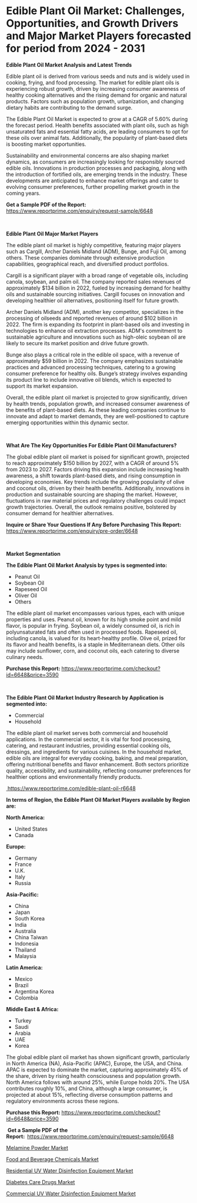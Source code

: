 <p><h1>Edible Plant Oil Market: Challenges, Opportunities, and Growth Drivers and Major Market Players forecasted for period from 2024 - 2031</h1></p><p><strong>Edible Plant Oil Market Analysis and Latest Trends</strong></p>
<p><p>Edible plant oil is derived from various seeds and nuts and is widely used in cooking, frying, and food processing. The market for edible plant oils is experiencing robust growth, driven by increasing consumer awareness of healthy cooking alternatives and the rising demand for organic and natural products. Factors such as population growth, urbanization, and changing dietary habits are contributing to the demand surge.</p><p>The Edible Plant Oil Market is expected to grow at a CAGR of 5.60% during the forecast period. Health benefits associated with plant oils, such as high unsaturated fats and essential fatty acids, are leading consumers to opt for these oils over animal fats. Additionally, the popularity of plant-based diets is boosting market opportunities.</p><p>Sustainability and environmental concerns are also shaping market dynamics, as consumers are increasingly looking for responsibly sourced edible oils. Innovations in production processes and packaging, along with the introduction of fortified oils, are emerging trends in the industry. These developments are anticipated to enhance market offerings and cater to evolving consumer preferences, further propelling market growth in the coming years.</p></p>
<p><strong>Get a Sample PDF of the Report:&nbsp;</strong> <a href="https://www.reportprime.com/enquiry/request-sample/6648">https://www.reportprime.com/enquiry/request-sample/6648</a></p>
<p>&nbsp;</p>
<p><strong>Edible Plant Oil Major Market Players</strong></p>
<p><p>The edible plant oil market is highly competitive, featuring major players such as Cargill, Archer Daniels Midland (ADM), Bunge, and Fuji Oil, among others. These companies dominate through extensive production capabilities, geographical reach, and diversified product portfolios.</p><p>Cargill is a significant player with a broad range of vegetable oils, including canola, soybean, and palm oil. The company reported sales revenues of approximately $134 billion in 2022, fueled by increasing demand for healthy oils and sustainable sourcing initiatives. Cargill focuses on innovation and developing healthier oil alternatives, positioning itself for future growth.</p><p>Archer Daniels Midland (ADM), another key competitor, specializes in the processing of oilseeds and reported revenues of around $102 billion in 2022. The firm is expanding its footprint in plant-based oils and investing in technologies to enhance oil extraction processes. ADM's commitment to sustainable agriculture and innovations such as high-oleic soybean oil are likely to secure its market position and drive future growth.</p><p>Bunge also plays a critical role in the edible oil space, with a revenue of approximately $59 billion in 2022. The company emphasizes sustainable practices and advanced processing techniques, catering to a growing consumer preference for healthy oils. Bunge’s strategy involves expanding its product line to include innovative oil blends, which is expected to support its market expansion.</p><p>Overall, the edible plant oil market is projected to grow significantly, driven by health trends, population growth, and increased consumer awareness of the benefits of plant-based diets. As these leading companies continue to innovate and adapt to market demands, they are well-positioned to capture emerging opportunities within this dynamic sector.</p></p>
<p>&nbsp;</p>
<p><strong>What Are The Key Opportunities For Edible Plant Oil Manufacturers?</strong></p>
<p><p>The global edible plant oil market is poised for significant growth, projected to reach approximately $150 billion by 2027, with a CAGR of around 5% from 2023 to 2027. Factors driving this expansion include increasing health awareness, a shift towards plant-based diets, and rising consumption in developing economies. Key trends include the growing popularity of olive and coconut oils, driven by their health benefits. Additionally, innovations in production and sustainable sourcing are shaping the market. However, fluctuations in raw material prices and regulatory challenges could impact growth trajectories. Overall, the outlook remains positive, bolstered by consumer demand for healthier alternatives.</p></p>
<p><strong>Inquire or Share Your Questions If Any Before Purchasing This Report:</strong> <a href="https://www.reportprime.com/enquiry/pre-order/6648">https://www.reportprime.com/enquiry/pre-order/6648</a></p>
<p>&nbsp;</p>
<p><strong>Market Segmentation</strong></p>
<p><strong>The Edible Plant Oil Market Analysis by types is segmented into:</strong></p>
<p><ul><li>Peanut Oil</li><li>Soybean Oil</li><li>Rapeseed Oil</li><li>Oliver Oil</li><li>Others</li></ul></p>
<p><p>The edible plant oil market encompasses various types, each with unique properties and uses. Peanut oil, known for its high smoke point and mild flavor, is popular in frying. Soybean oil, a widely consumed oil, is rich in polyunsaturated fats and often used in processed foods. Rapeseed oil, including canola, is valued for its heart-healthy profile. Olive oil, prized for its flavor and health benefits, is a staple in Mediterranean diets. Other oils may include sunflower, corn, and coconut oils, each catering to diverse culinary needs.</p></p>
<p><strong>Purchase this Report:&nbsp;</strong><a href="https://www.reportprime.com/checkout?id=6648&price=3590">https://www.reportprime.com/checkout?id=6648&price=3590</a></p>
<p>&nbsp;</p>
<p><strong>The Edible Plant Oil Market Industry Research by Application is segmented into:</strong></p>
<p><ul><li>Commercial</li><li>Household</li></ul></p>
<p><p>The edible plant oil market serves both commercial and household applications. In the commercial sector, it is vital for food processing, catering, and restaurant industries, providing essential cooking oils, dressings, and ingredients for various cuisines. In the household market, edible oils are integral for everyday cooking, baking, and meal preparation, offering nutritional benefits and flavor enhancement. Both sectors prioritize quality, accessibility, and sustainability, reflecting consumer preferences for healthier options and environmentally friendly products.</p></p>
<p><a href="https://www.reportprime.com/edible-plant-oil-r6648">&nbsp;https://www.reportprime.com/edible-plant-oil-r6648</a></p>
<p><strong>In terms of Region, the Edible Plant Oil Market Players available by Region are:</strong></p>
<p>
    <p> <strong> North America: </strong>
        <ul>
            <li>United States</li>
            <li>Canada</li>
        </ul>
        </p> 
    <p> <strong> Europe: </strong>
        <ul>
            <li>Germany</li>
            <li>France</li>
            <li>U.K.</li>
            <li>Italy</li>
            <li>Russia</li>
        </ul>
        </p> 
    <p> <strong> Asia-Pacific: </strong>
        <ul>
            <li>China</li>
            <li>Japan</li>
            <li>South Korea</li>
            <li>India</li>
            <li>Australia</li>
            <li>China Taiwan</li>
            <li>Indonesia</li>
            <li>Thailand</li>
            <li>Malaysia</li>
        </ul>
        </p> 
    <p> <strong> Latin America: </strong>
        <ul>
            <li>Mexico</li>
            <li>Brazil</li>
            <li>Argentina Korea</li>
            <li>Colombia</li>
        </ul>
        </p> 
    <p> <strong> Middle East & Africa: </strong>
        <ul>
            <li>Turkey</li>
            <li>Saudi</li>
            <li>Arabia</li>
            <li>UAE</li>
            <li>Korea</li>
        </ul>
    </p>
    </p>
<p><p>The global edible plant oil market has shown significant growth, particularly in North America (NA), Asia-Pacific (APAC), Europe, the USA, and China. APAC is expected to dominate the market, capturing approximately 45% of the share, driven by rising health consciousness and population growth. North America follows with around 25%, while Europe holds 20%. The USA contributes roughly 10%, and China, although a large consumer, is projected at about 15%, reflecting diverse consumption patterns and regulatory environments across these regions.</p></p>
<p><strong>Purchase this Report: </strong><a href="https://www.reportprime.com/checkout?id=6648&price=3590">https://www.reportprime.com/checkout?id=6648&price=3590</a></p>
<p>&nbsp;<strong>Get a Sample PDF of the Report:&nbsp;&nbsp;</strong><a href="https://www.reportprime.com/enquiry/request-sample/6648">https://www.reportprime.com/enquiry/request-sample/6648</a></p>
<p><strong></strong></p>
<p><p><a href="https://www.linkedin.com/pulse/what-factors-influence-melamine-powder-market-coming-years-product-3eevc?trackingId=CoDmS7wbQfmRBxBMaxvOeA%3D%3D">Melamine Powder Market</a></p><p><a href="https://www.linkedin.com/pulse/food-beverage-chemicals-market-global-regional-analysis-2024--euumc?trackingId=E2TPNWFvSjSFBcScoZ5RZw%3D%3D">Food and Beverage Chemicals Market</a></p><p><a href="https://issuu.com/reportprime-2/docs/residential-uv-water-disinfection-e_442c76f679f37b">Residential UV Water Disinfection Equipment Market</a></p><p><a href="https://medium.com/@shjsi3663/diabetes-care-drugs-market-outlook-complete-industry-analysis-2024-to-2031-f00d3cca6073">Diabetes Care Drugs Market</a></p><p><a href="https://issuu.com/reportprime-2/docs/commercial-uv-water-disinfection-eq_d0b34a2ea770c3">Commercial UV Water Disinfection Equipment Market</a></p></p>